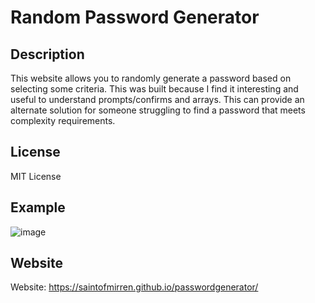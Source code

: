 # Random Password Generator

## Description

This website allows you to randomly generate a password based on selecting some criteria. This was built because I find it interesting and useful to understand prompts/confirms and arrays. This can provide an alternate solution for someone struggling to find a password that meets complexity requirements.

## License

MIT License

## Example

![image](https://user-images.githubusercontent.com/10481532/216145783-7d22b6cb-5ae8-4b6a-8871-3c6b3781d979.png)

## Website

Website: https://saintofmirren.github.io/passwordgenerator/




